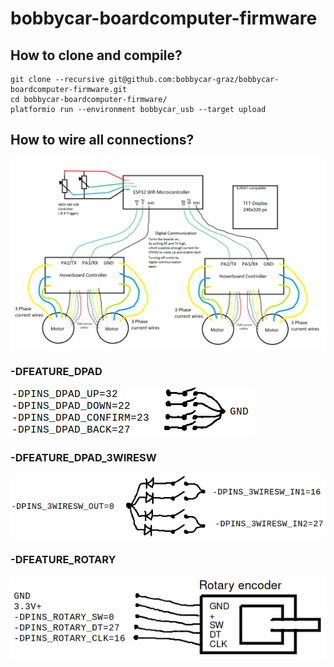 # bobbycar-boardcomputer-firmware

## How to clone and compile?

```
git clone --recursive git@github.com:bobbycar-graz/bobbycar-boardcomputer-firmware.git
cd bobbycar-boardcomputer-firmware/
platformio run --environment bobbycar_usb --target upload
```

## How to wire all connections?

![Wiring diagram](/img/wiring.png)

### -DFEATURE_DPAD
![dpad switches with 5 wires](/img/dpadsw.png)

### -DFEATURE_DPAD_3WIRESW
![3 wire switches](/img/3wiresw.png)

### -DFEATURE_ROTARY
![rotary encoder](/img/rotary.png)
